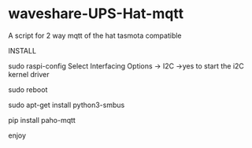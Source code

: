 # waveshare-UPS-Hat-mqtt
A script for 2 way mqtt of the hat tasmota compatible


INSTALL

sudo raspi-config
Select Interfacing Options -> I2C ->yes to start the i2C kernel driver

sudo reboot


sudo apt-get install python3-smbus 

pip install paho-mqtt


enjoy

